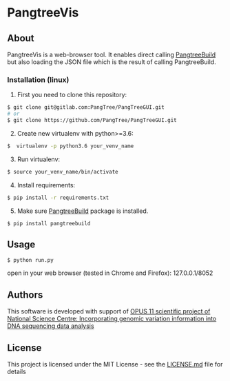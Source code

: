 # PangtreeVis

## About
PangtreeVis is a web-browser tool. It enables direct calling [PangtreeBuild](https://github.com/PangTree/PangTreeBuild) but also loading the JSON file which is the result of calling PangtreeBuild.

### Installation (linux)

1) First you need to clone this repository:
```bash
$ git clone git@gitlab.com:PangTree/PangTreeGUI.git
# or
$ git clone https://github.com/PangTree/PangTreeGUI.git
```

2) Create new virtualenv with python>=3.6:
```bash
$  virtualenv -p python3.6 your_venv_name
```

3) Run virtualenv:
```bash
$ source your_venv_name/bin/activate
```

4) Install requirements:
```bash
$ pip install -r requirements.txt
```

5) Make sure [PangtreeBuild](https://github.com/PangTree/PangTreeBuild) package is installed.
```
$ pip install pangtreebuild
```

## Usage

```
$ python run.py
```

open in your web browser (tested in Chrome and Firefox): 127.0.0.1/8052

## Authors
This software is developed with support of [OPUS 11 scientific project of National Science Centre:  Incorporating genomic variation information
into DNA sequencing data analysis](https://www.mimuw.edu.pl/~dojer/rmg/)


## License

This project is licensed under the MIT License - see the [LICENSE.md](LICENSE.md) file for details
